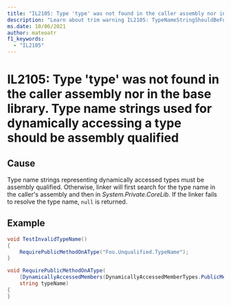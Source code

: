 ```yaml
---
title: "IL2105: Type 'type' was not found in the caller assembly nor in the base library. Type name strings used for dynamically accessing a type should be assembly qualified."
description: "Learn about trim warning IL2105: TypeNameStringShouldBeFullyQualified"
ms.date: 10/06/2021
author: mateoatr
f1_keywords:
  - "IL2105"
---
```

# IL2105: Type 'type' was not found in the caller assembly nor in the base library. Type name strings used for dynamically accessing a type should be assembly qualified

## Cause

Type name strings representing dynamically accessed types must be assembly qualified. Otherwise, linker will first search for the type name in the caller's assembly and then in *System.Private.CoreLib*. If the linker fails to resolve the type name, `null` is returned.

## Example

```csharp
void TestInvalidTypeName()
{
    RequirePublicMethodOnAType("Foo.Unqualified.TypeName");
}

void RequirePublicMethodOnAType(
    [DynamicallyAccessedMembers(DynamicallyAccessedMemberTypes.PublicMethods)]
    string typeName)
{
}
```
